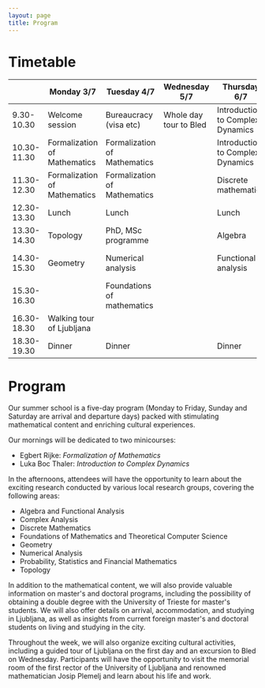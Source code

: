 ```yaml
---
layout: page
title: Program
---
```


# Timetable

<table class="timetable">
  <thead>
    <tr>
      <th>&nbsp;</th>
      <th>Monday 3/7</th>
      <th>Tuesday 4/7</th>
      <th>Wednesday 5/7</th>
      <th>Thursday 6/7</th>
      <th>Friday 7/7</th>
    </tr>
  </thead>
  <tbody>
    <tr>
      <td>9.30-10.30</td>
      <td>Welcome session</td>
      <td class="info">Bureaucracy (visa etc)</td>
      <td>Whole day tour to Bled</td>
      <td class="minicourse">Introduction to Complex Dynamics</td>
      <td class="minicourse">Introduction to Complex Dynamics</td>
    </tr>
    <tr>
      <td>10.30-11.30</td>
      <td class="minicourse">Formalization of Mathematics</td>
      <td class="minicourse">Formalization of Mathematics</td>
      <td>&nbsp;</td>
      <td class="minicourse">Introduction to Complex Dynamics</td>
      <td class="minicourse">Introduction to Complex Dynamics</td>
    </tr>
    <tr>
      <td>11.30-12.30</td>
      <td class="minicourse">Formalization of Mathematics</td>
      <td class="minicourse">Formalization of Mathematics</td>
      <td>&nbsp;</td>
      <td class="researchgroup">Discrete mathematics</td>
      <td class="info">Talk with international students</td>
    </tr>
    <tr>
      <td>12.30-13.30</td>
      <td>Lunch</td>
      <td>Lunch</td>
      <td>&nbsp;</td>
      <td>Lunch</td>
      <td>Lunch</td>
    </tr>
    <tr>
      <td>13.30-14.30</td>
      <td class="researchgroup">Topology</td>
      <td class="info">PhD, MSc programme</td>
      <td>&nbsp;</td>
      <td class="researchgroup">Algebra</td>
      <td class="researchgroup">Complex analysis</td>
    </tr>
    <tr>
      <td>14.30-15.30</td>
      <td class="researchgroup">Geometry</td>
      <td class="researchgroup">Numerical analysis</td>
      <td>&nbsp;</td>
      <td class="researchgroup">Functional analysis</td>
      <td class="researchgroup">Probability and statistics</td>
    </tr>
    <tr>
      <td>15.30-16.30</td>
      <td>&nbsp;</td>
      <td class="researchgroup">Foundations of mathematics</td>
      <td>&nbsp;</td>
      <td>&nbsp;</td>
      <td>Goodbye session</td>
    </tr>
    <tr>
      <td>16.30-18.30</td>
      <td>Walking tour of Ljubljana</td>
      <td>&nbsp;</td>
      <td>&nbsp;</td>
      <td>&nbsp;</td>
      <td>&nbsp;</td>
    </tr>
    <tr>
      <td>18.30-19.30</td>
      <td>Dinner</td>
      <td>Dinner</td>
      <td>&nbsp;</td>
      <td>Dinner</td>
      <td>Dinner</td>
    </tr>
  </tbody>
</table>


# Program

Our summer school is a five-day program (Monday to Friday, Sunday and Saturday are arrival and departure days) packed with stimulating mathematical content and enriching cultural experiences.

<span class="minicourse">
Our mornings will be dedicated to two minicourses:
</span>

- Egbert Rijke: *Formalization of Mathematics*
- Luka Boc Thaler: *Introduction to Complex Dynamics*

<span class="researchgroup">
In the afternoons, attendees will have the opportunity to learn about the exciting research conducted by various local research groups, covering the following areas:
</span>

- Algebra and Functional Analysis
- Complex Analysis
- Discrete Mathematics
- Foundations of Mathematics and Theoretical Computer Science
- Geometry
- Numerical Analysis
- Probability, Statistics and Financial Mathematics
- Topology

<span class="info">
In addition to the mathematical content, we will also provide valuable information on master's and doctoral programs, including the possibility of obtaining a double degree with the University of Trieste for master's students. We will also offer details on arrival, accommodation, and studying in Ljubljana, as well as insights from current foreign master's and doctoral students on living and studying in the city.
</span>

Throughout the week, we will also organize exciting cultural activities, including a guided tour of Ljubljana on the first day and an excursion to Bled on Wednesday. Participants will have the opportunity to visit the memorial room of the first rector of the University of Ljubljana and renowned mathematician Josip Plemelj and learn about his life and work.
